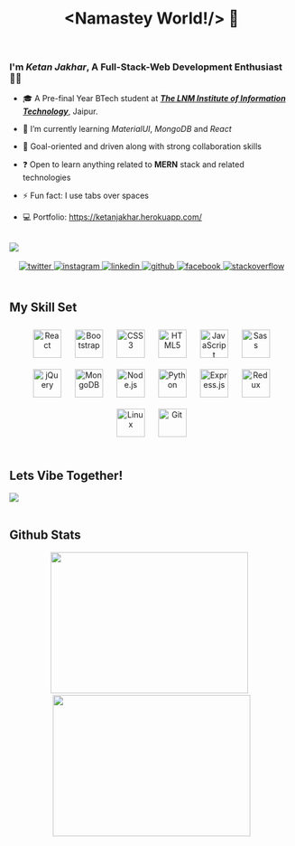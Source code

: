 # <div align="center"> <Namastey World!/> 🙏 </div>

<br/>

### I'm _**Ketan Jakhar**_, A Full-Stack-Web Development Enthusiast 👨‍💻 


- 🎓 A Pre-final Year BTech student at <a href="https://www.lnmiit.ac.in/" target="_blank">**_The LNM Institute of Information Technology_**</a>, Jaipur.  
  

- 🌱 I’m currently learning _MaterialUI_, _MongoDB_ and _React_ 
  

- 🔭 Goal-oriented and driven along with strong collaboration skills  
  

- ❓ Open to learn anything related to **MERN** stack and related technologies  
  

- ⚡ Fun fact: I use tabs over spaces
- 💻 Portfolio: https://ketanjakhar.herokuapp.com/
  

<br/>

<div>
  <img src="https://komarev.com/ghpvc/?username=ketan-jakhar&&style=flat-square"/>
</div>

<br/>

<div align="center">  
  <a href="https://twitter.com/ketanjakhar29" target="_blank">
  <img src=https://img.shields.io/badge/twitter-%2300acee.svg?&style=for-the-badge&logo=twitter&logoColor=white alt=twitter style="margin-bottom: 5px;" />
  </a>
  <a href="https://instagram.com/youngstoneyy_" target="_blank">
  <img src=https://img.shields.io/badge/instagram-%23000000.svg?&style=for-the-badge&logo=instagram&logoColor=white alt=instagram style="margin-bottom: 5px;" />
  </a>
  <a href="https://linkedin.com/in/ketan-jakhar-841282191" target="_blank">
  <img src=https://img.shields.io/badge/linkedin-%231E77B5.svg?&style=for-the-badge&logo=linkedin&logoColor=white alt=linkedin style="margin-bottom: 5px;" />
  </a>
  <a href="https://github.com/ketan-jakhar" target="_blank">
  <img src=https://img.shields.io/badge/github-%2324292e.svg?&style=for-the-badge&logo=github&logoColor=white alt=github style="margin-bottom: 5px;" />
  </a>
  <a href="https://www.facebook.com/ketanjakhar29" target="_blank">
  <img src=https://img.shields.io/badge/facebook-%232E87FB.svg?&style=for-the-badge&logo=facebook&logoColor=white alt=facebook style="margin-bottom: 5px;" />
  </a>
  <a href="https://stackoverflow.com/users/15199431/ketan-jakhar" target="_blank">
  <img src=https://img.shields.io/badge/stackoverflow-%23F28032.svg?&style=for-the-badge&logo=stackoverflow&logoColor=white alt=stackoverflow style="margin-bottom: 5px;" />
  </a>
</div>

<br/>

## My Skill Set  

<div align="center">  
  <img style="margin: 10px" src="https://profilinator.rishav.dev/skills-assets/react-original-wordmark.svg" alt="React" height="50" />  
  <img style="margin: 10px" src="https://profilinator.rishav.dev/skills-assets/bootstrap-plain.svg" alt="Bootstrap" height="50" />  
  <img style="margin: 10px" src="https://profilinator.rishav.dev/skills-assets/css3-original-wordmark.svg" alt="CSS3" height="50" />  
  <img style="margin: 10px" src="https://profilinator.rishav.dev/skills-assets/html5-original-wordmark.svg" alt="HTML5" height="50" />  
  <img style="margin: 10px" src="https://profilinator.rishav.dev/skills-assets/javascript-original.svg" alt="JavaScript" height="50" />  
  <img style="margin: 10px" src="https://profilinator.rishav.dev/skills-assets/sass-original.svg" alt="Sass" height="50" />  
  <img style="margin: 10px" src="https://profilinator.rishav.dev/skills-assets/jquery.png" alt="jQuery" height="50" />   
  <img style="margin: 10px" src="https://profilinator.rishav.dev/skills-assets/mongodb-original-wordmark.svg" alt="MongoDB" height="50" />  
  <img style="margin: 10px" src="https://profilinator.rishav.dev/skills-assets/nodejs-original-wordmark.svg" alt="Node.js" height="50" />  
  <img style="margin: 10px" src="https://profilinator.rishav.dev/skills-assets/python-original.svg" alt="Python" height="50" />  
  <img style="margin: 10px" src="https://profilinator.rishav.dev/skills-assets/express-original-wordmark.svg" alt="Express.js" height="50" />  
  <img style="margin: 10px" src="https://profilinator.rishav.dev/skills-assets/redux-original.svg" alt="Redux" height="50" />   
  <img style="margin: 10px" src="https://profilinator.rishav.dev/skills-assets/linux-original.svg" alt="Linux" height="50" />  
  <img style="margin: 10px" src="https://profilinator.rishav.dev/skills-assets/git-scm-icon.svg" alt="Git" height="50" />  
</div>

<br/>  

## Lets Vibe Together!
<div>
  <a href="https://spotify-github-profile.vercel.app/api/view?uid=52ufmc458cpvjil2bkvv82f0n&redirect=true">
  <img src="https://spotify-github-profile.vercel.app/api/view?uid=52ufmc458cpvjil2bkvv82f0n&cover_image=true&theme=novatorem" />
  </a>
</div>

<br/>

## Github Stats  

<div align="center">
  <a href="#"><img src="https://github-readme-stats.vercel.app/api/?username=ketan-jakhar&theme=dracula" width="350" height="250" ></a>
    &nbsp;
  <a href="#"><img src="https://github-readme-stats.vercel.app/api/top-langs/?username=ketan-jakhar&theme=dracula" width="350" height="250" ></a>
</div> 

<br/>
